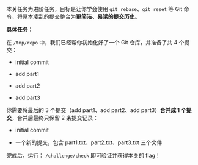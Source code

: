 
本关任务为进阶任务，目标是让你学会使用 `git rebase`、`git reset` 等 Git 命令，将原本凌乱的提交整合为**更简洁、易读的提交历史**。

**具体任务：**

在 `/tmp/repo` 中，我们已经帮你初始化好了一个 Git 仓库，并准备了共 4 个提交：

- initial commit

- add part1

- add part2

- add part3

你需要将最后的 3 个提交（add part1、add part2、add part3）**合并成 1 个提交**，合并后最终只保留 2 条提交记录：

- initial commit

- 一个新的提交，包含 part1.txt、part2.txt、part3.txt 三个文件

完成后，运行： `/challenge/check` 即可验证并获得本关的 flag！

